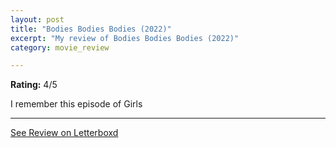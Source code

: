 ```yaml
---
layout: post
title: "Bodies Bodies Bodies (2022)"
excerpt: "My review of Bodies Bodies Bodies (2022)"
category: movie_review

---
```


**Rating:** 4/5

I remember this episode of Girls

<hr>

[See Review on Letterboxd](https://boxd.it/39eiQH)
